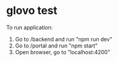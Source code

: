 # glovo test

To run application:

1) Go to /backend and run "npm run dev"
2) Go to /portal and run "npm start"
3) Open browser, go to "localhost:4200"